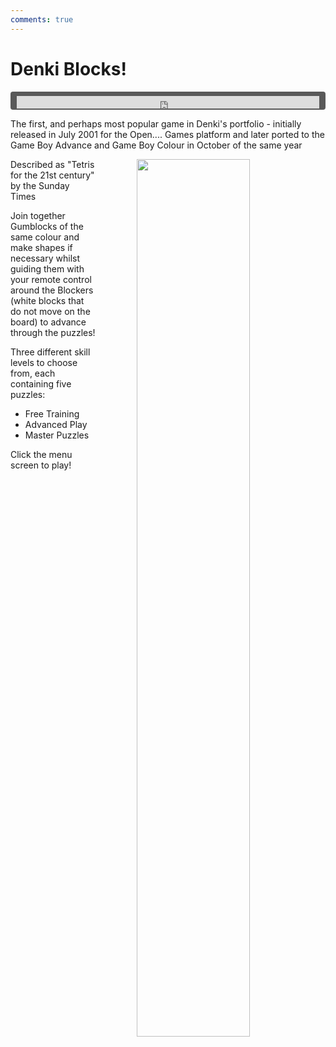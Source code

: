 ```yaml
---
comments: true
---
```


# Denki Blocks!

<div style="background-color: #595959; padding-bottom: 2px; padding-top: 7px; padding-left: 10px; padding-right: 10px; margin-bottom: 5px; margin-top: 7px; border-radius: 4px">
<iframe width="100%" height="20" scrolling="no" frameborder="no" allow="autoplay" src="https://w.soundcloud.com/player/?url=https%3A//api.soundcloud.com/tracks/998344999&amp;color=000000&amp;inverse=true&amp;auto_play=true&amp;show_user=false"></iframe>
</div>

The first, and perhaps most popular game in Denki's portfolio - initially released in July 2001 for the Open.... Games platform and later ported to the Game Boy Advance and Game Boy Colour in October of the same year

<a href="https://denki.co.uk/sky/db/app.html"><img src="/assets/img/menus/denki-blocks-menu.jpg" style="float: right; width: 60%; padding-left: 64px"></a>

Described as "Tetris for the 21st century" by the Sunday Times

Join together Gumblocks of the same colour and make shapes if necessary whilst guiding them with your remote control around the Blockers (white blocks that do not move on the board) to advance through the puzzles!

Three different skill levels to choose from, each containing five puzzles:

- Free Training
- Advanced Play
- Master Puzzles

Click the menu screen to play!